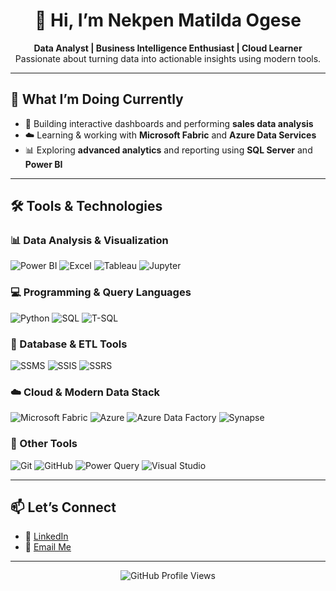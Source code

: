 <h1 align="center">👋 Hi, I’m Nekpen Matilda Ogese</h1>
<p align="center">
  <b>Data Analyst | Business Intelligence Enthusiast | Cloud Learner</b><br>
  Passionate about turning data into actionable insights using modern tools.
</p>

---

## 🔭 What I’m Doing Currently

- 🚀 Building interactive dashboards and performing **sales data analysis**
- ☁️ Learning & working with **Microsoft Fabric** and **Azure Data Services**
- 📊 Exploring **advanced analytics** and reporting using **SQL Server** and **Power BI**

---

## 🛠️ Tools & Technologies

### 📊 Data Analysis & Visualization
![Power BI](https://img.shields.io/badge/-Power%20BI-F2C811?logo=powerbi&logoColor=black&style=flat)
![Excel](https://img.shields.io/badge/-Excel-217346?logo=microsoft-excel&logoColor=white&style=flat)
![Tableau](https://img.shields.io/badge/-Tableau-E97627?logo=tableau&logoColor=white&style=flat)
![Jupyter](https://img.shields.io/badge/-Jupyter-F37626?logo=jupyter&logoColor=white&style=flat)

### 💻 Programming & Query Languages
![Python](https://img.shields.io/badge/-Python-3776AB?logo=python&logoColor=white&style=flat)
![SQL](https://img.shields.io/badge/-SQL-4479A1?logo=postgresql&logoColor=white&style=flat)
![T-SQL](https://img.shields.io/badge/-T--SQL-CC2927?logo=microsoftsqlserver&logoColor=white&style=flat)

### 🧩 Database & ETL Tools
![SSMS](https://img.shields.io/badge/-SSMS-CC2927?logo=microsoftsqlserver&logoColor=white&style=flat)
![SSIS](https://img.shields.io/badge/-SSIS-CC2927?logo=microsoftsqlserver&logoColor=white&style=flat)
![SSRS](https://img.shields.io/badge/-SSRS-CC2927?logo=microsoftsqlserver&logoColor=white&style=flat)

### ☁️ Cloud & Modern Data Stack
![Microsoft Fabric](https://img.shields.io/badge/-Microsoft%20Fabric-0078D4?logo=microsoft&logoColor=white&style=flat)
![Azure](https://img.shields.io/badge/-Azure-0078D4?logo=microsoftazure&logoColor=white&style=flat)
![Azure Data Factory](https://img.shields.io/badge/-Data%20Factory-0078D4?logo=azuredevops&logoColor=white&style=flat)
![Synapse](https://img.shields.io/badge/-Synapse-0078D4?logo=azuredataexplorer&logoColor=white&style=flat)

### 🔧 Other Tools
![Git](https://img.shields.io/badge/-Git-F05032?logo=git&logoColor=white&style=flat)
![GitHub](https://img.shields.io/badge/-GitHub-181717?logo=github&logoColor=white&style=flat)
![Power Query](https://img.shields.io/badge/-Power%20Query-217346?logo=microsoft-excel&logoColor=white&style=flat)
![Visual Studio](https://img.shields.io/badge/-Visual%20Studio-5C2D91?logo=visualstudio&logoColor=white&style=flat)

---

## 📫 Let’s Connect

- 💼 [LinkedIn](www.linkedin.com/in/nekpen-matilda-ogese-79852272)
- 📧 [Email Me](nekpenogese@gmail.com)

---

<p align="center">
  <img src="https://komarev.com/ghpvc/?username=MatildaOgese&style=flat-square&color=blue" alt="GitHub Profile Views"/>
</p>
